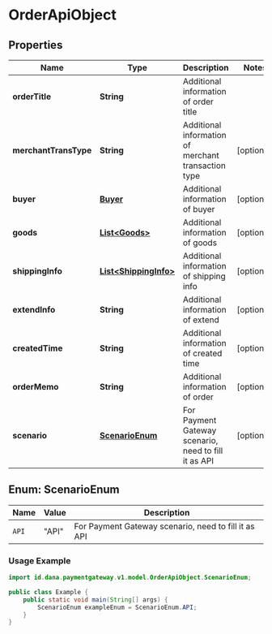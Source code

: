 

# OrderApiObject


## Properties

| Name | Type | Description | Notes |
| - | - | - | - |
|**orderTitle** | **String** | Additional information of order title |  |
|**merchantTransType** | **String** | Additional information of merchant transaction type |  [optional] |
|**buyer** | [**Buyer**](Buyer.md) | Additional information of buyer |  [optional] |
|**goods** | [**List&lt;Goods&gt;**](Goods.md) | Additional information of goods |  [optional] |
|**shippingInfo** | [**List&lt;ShippingInfo&gt;**](ShippingInfo.md) | Additional information of shipping info |  [optional] |
|**extendInfo** | **String** | Additional information of extend |  [optional] |
|**createdTime** | **String** | Additional information of created time |  [optional] |
|**orderMemo** | **String** | Additional information of order |  [optional] |
|**scenario** | [**ScenarioEnum**](#ScenarioEnum) | For Payment Gateway scenario, need to fill it as API |  [optional] |


<a name="ScenarioEnum"></a>
## Enum: ScenarioEnum

| Name | Value | Description |
| - | - | - |
| `API` | "API" | For Payment Gateway scenario, need to fill it as API |

### Usage Example
```java
import id.dana.paymentgateway.v1.model.OrderApiObject.ScenarioEnum;

public class Example {
    public static void main(String[] args) {
        ScenarioEnum exampleEnum = ScenarioEnum.API;
    }
}
```



